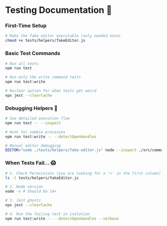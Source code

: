 # Testing Documentation 🧪

### **First-Time Setup**

```bash
# Make the fake editor executable (only needed once)
chmod +x tests/helpers/fakeEditor.js
```

### Basic Test Commands

```bash
# Run all tests
npm run test

# Run only the write command tests
npm run test:write

# Nuclear option for when tests get weird
npx jest --clearCache	
```

### Debugging Helpers 🐛

```bash
# See detailed execution flow
npm run test -- --inspect

# Hunt for zombie processes
npm run test:write -- --detectOpenHandles

# Manual editor debugging
EDITOR="node ./tests/helpers/fake-editor.js" node --inspect ./src/commands/write.js
```

### When Tests Fail... 😱

```bash
# 1. Check Permissions (you are looking for a '+' in the first column)
ls -l tests/helpers/fakeEditor.js

# 2. Node version
node -v # Should be 14+

# 3. Jest ghosts
npx jest --clearCache

# 4. Run the failing test in isolation
npm run test:write -- --detectOpenHandles --verbose
```

